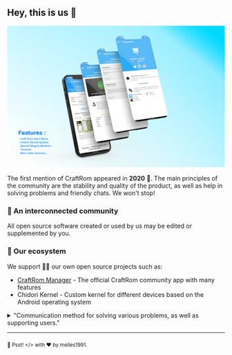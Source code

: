 ## Hey, this is us 👋
![Illustr](https://github.com/melles1991/melles1991.github.io/blob/master/images/file/craftrom-manager.png)

The first mention of CraftRom appeared in **2020** 🤯. The main principles of the community are the stability and quality of the product, as well as help in solving problems and friendly chats. We won't stop!

### 🍿 An interconnected community

All open source software created or used by us may be edited or supplemented by you.

### 🦦 Our ecosystem

We support 🧙‍♂️ our own open source projects such as:

- [CraftRom Manager](https://github.com/CraftRom/CraftRom-Manager) - The official CraftRom community app with many features
- Chidori Kernel - Custom kernel for different devices based on the Android operating system


<details> 
	<summary>"Communication method for solving various problems, as well as supporting users."</summary>
	<br>
	<ul>
	<li><a href="https://t.me/craft_rom">Telegram group</a> - For a discussion of devices, features, or just a general conversation about Android, check out our telegram.</li>
	<li><a href="https://t.me/ct_host">Telegram news channel</a> - Update ROMs, kernels and other news.</li>
	</ul>
</details>

---

<sub>🤫 Psst! </> with ❤️ by melles1991.</sub>
